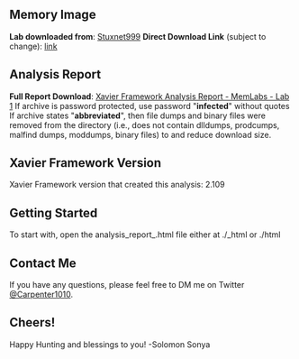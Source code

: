 ## **Memory Image** 
**Lab downloaded from**: [Stuxnet999](https://github.com/stuxnet999/MemLabs)
**Direct Download Link** (subject to change): [link](https://mega.nz/#!6l4BhKIb!l8ATZoliB_ULlvlkESwkPiXAETJEF7p91Gf9CWuQI70)

## **Analysis Report**
**Full Report Download**: [Xavier Framework Analysis Report - MemLabs - Lab 1](https://mega.nz/file/vOglkQjQ#7AZAoLAjxeg8EJCRJ-u5zaorOXGwiu5YiIHkzmp2UQU)
If archive is password protected, use password "**infected**" without quotes
If archive states "**abbreviated**", then file dumps and binary files were removed from the directory (i.e., does not contain dlldumps, prodcumps, malfind dumps, moddumps, binary files) to and reduce download size.

## **Xavier Framework Version**
Xavier Framework version that created this analysis: 2.109

## **Getting Started**
To start with, open the analysis_report_<name>.html file either at ./_html or ./html

## **Contact Me**
If you have any questions, please feel free to DM me on Twitter [@Carpenter1010](https://twitter.com/carpenter1010).

## **Cheers!**
Happy Hunting and blessings to you!
-Solomon Sonya